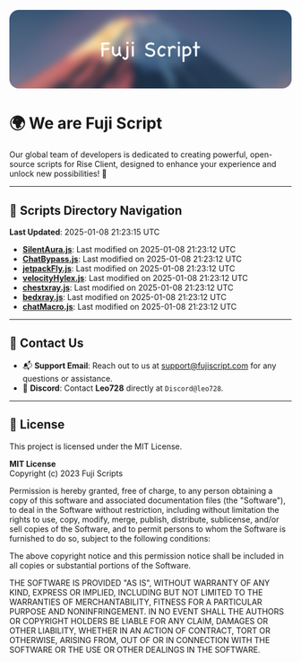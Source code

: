 ![Banner](.github/b.webp)

# 🌍 **We are Fuji Script**

Our global team of developers is dedicated to creating powerful, open-source scripts for Rise Client, designed to enhance your experience and unlock new possibilities! 🌟

---
<!-- SCRIPTS_NAVIGATION_START -->
## 📂 **Scripts Directory Navigation**

**Last Updated**: 2025-01-08 21:23:15 UTC

- **[SilentAura.js](scripts/SilentAura.js)**: Last modified on 2025-01-08 21:23:12 UTC
- **[ChatBypass.js](scripts/ChatBypass.js)**: Last modified on 2025-01-08 21:23:12 UTC
- **[jetpackFly.js](scripts/jetpackFly.js)**: Last modified on 2025-01-08 21:23:12 UTC
- **[velocityHylex.js](scripts/velocityHylex.js)**: Last modified on 2025-01-08 21:23:12 UTC
- **[chestxray.js](scripts/chestxray.js)**: Last modified on 2025-01-08 21:23:12 UTC
- **[bedxray.js](scripts/bedxray.js)**: Last modified on 2025-01-08 21:23:12 UTC
- **[chatMacro.js](scripts/chatMacro.js)**: Last modified on 2025-01-08 21:23:12 UTC

<!-- SCRIPTS_NAVIGATION_END -->

---

## 💬 **Contact Us**  
- 📬 **Support Email**: Reach out to us at [support@fujiscript.com](mailto:support@fujiscript.com) for any questions or assistance.  
- 💬 **Discord**: Contact **Leo728** directly at `Discord@leo728`.

---

## 📜 **License**

This project is licensed under the MIT License.  

**MIT License**  
Copyright (c) 2023 Fuji Scripts  

Permission is hereby granted, free of charge, to any person obtaining a copy of this software and associated documentation files (the "Software"), to deal in the Software without restriction, including without limitation the rights to use, copy, modify, merge, publish, distribute, sublicense, and/or sell copies of the Software, and to permit persons to whom the Software is furnished to do so, subject to the following conditions:  

The above copyright notice and this permission notice shall be included in all copies or substantial portions of the Software.  

THE SOFTWARE IS PROVIDED "AS IS", WITHOUT WARRANTY OF ANY KIND, EXPRESS OR IMPLIED, INCLUDING BUT NOT LIMITED TO THE WARRANTIES OF MERCHANTABILITY, FITNESS FOR A PARTICULAR PURPOSE AND NONINFRINGEMENT. IN NO EVENT SHALL THE AUTHORS OR COPYRIGHT HOLDERS BE LIABLE FOR ANY CLAIM, DAMAGES OR OTHER LIABILITY, WHETHER IN AN ACTION OF CONTRACT, TORT OR OTHERWISE, ARISING FROM, OUT OF OR IN CONNECTION WITH THE SOFTWARE OR THE USE OR OTHER DEALINGS IN THE SOFTWARE.  
